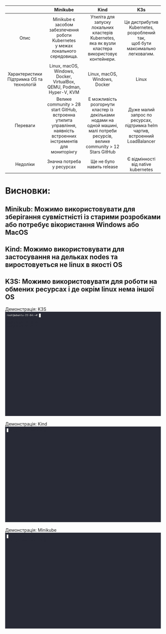 

|              |Minikube   |Kind          |K3s       |
|:------------:|:-----------:|:--------------:|:----------:|
|Опис|Minikube є засобом забезпечення роботи Kubernetes<br> у межах локального середовища. |Утиліта для запуску локальних кластерів Kubernetes,<br> яка як вузли кластера використовує контейнери.|Це дистрибутив Kubernetes, розроблений так,<br> щоб бути максимально легковагим.|
|Характеристики <br> Підтримка OS та технологій|Linux, macOS, Windows, Docker, VirtualBox, QEMU, Podman, Hyper-V, KVM|Linux, macOS, Windows, Docker|Linux|
|Переваги|Велике community > 28 start GitHub, встроенна утилита управління,<br> наявність встроенних інстрементів для мониторінгу|Е можливість розгорнути кластер із декільками нодами на одной машині, <br>малі потреби ресурсів, велике community > 12 Stars GitHub|Дуже малий запрос по ресурсах, підтримка helm чартив, встроенний LoadBalancer|
|Недоліки|Значна потреба у ресурсах|Ще не було навить release|Є відмінності від native kubernetes|


# Висновки:

##  Minikub: Можимо використовувати для зберігання сувмістністі із старими розробками або потребує вікористання Windows або MacOS
##  Kind: Можимо використовувати для застосування на дельках nodes та виростовуеться не linux в якості OS
##  K3S: Можимо використовувати для роботи на обмених ресурсах і де окрім linux нема іншої OS

Демонстрація:
K3S \
![Image](./K3S.gif)

Демонстрація: 
Kind \
![Image](./Kind.gif)

Демонстрація:
Minikube \
![Image](./Minikube.gif)
